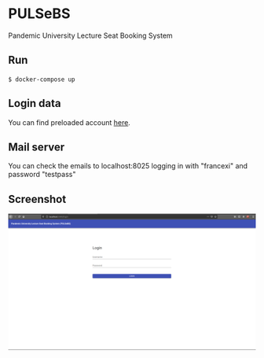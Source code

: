 # PULSeBS
Pandemic University Lecture Seat Booking System

## Run
	$ docker-compose up

## Login data
You can find preloaded account [here](./server/README.md).

## Mail server
You can check the emails to localhost:8025 logging in with "francexi" and password "testpass"

## Screenshot
![LoginPage](PICS/logInPage.png)
